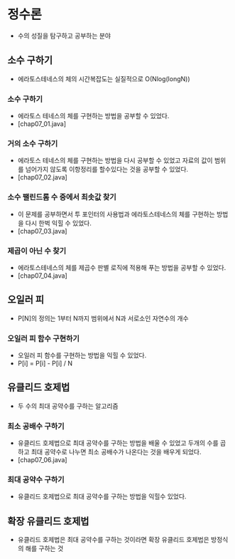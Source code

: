 # 정수론
- 수의 성질을 탐구하고 공부하는 분야

## 소수 구하기
- 에라토스테네스의 체의 시간복잡도는 실질적으로 O(Nlog(longN))

### 소수 구하기
- 에라토스 테네스의 체를 구현하는 방법을 공부할 수 있었다.
- [chap07_01.java]

### 거의 소수 구하기
- 에라토스 테네스의 체를 구현하는 방법을 다시 공부할 수 있었고 자료의 값이 범위를 넘어가지 않도록 이항정리를 할수있다는 것을 공부할 수 있었다.
- [chap07_02.java]

### 소수 팰린드롬 수 중에서 최솟값 찾기
- 이 문제를 공부하면서 투 포인터의 사용법과 에라토스테네스의 체를 구현하는 방법을 다시 한벅 익힐 수 있었다.
- [chap07_03.java]

### 제곱이 아닌 수 찾기
- 에라토스테네스의 체를 제곱수 판별 로직에 적용해 푸는 방법을 공부할 수 있었다.
- [chap07_04.java]

## 오일러 피
- P[N]의 정의는 1부터 N까지 범위에서 N과 서로소인 자연수의 개수

### 오일러 피 함수 구현하기
- 오일러 피 함수를 구현하는 방법을 익힐 수 있었다.
- P[i] = P[i] - P[i] / N

## 유클리드 호제법
- 두 수의 최대 공약수를 구하는 알고리즘

### 최소 공배수 구하기
- 유클리드 호제법으로 최대 공약수를 구하는 방법을 배울 수 있었고 두개의 수를 곱하고 최대 공약수로 나누면 최소 공배수가 나온다는 것을 배우게 되었다. 
- [chap07_06.java]

### 최대 공약수 구하기
- 유클리드 호제법으로 최대 공약수를 구하는 방법을 익힐수 있었다.

## 확장 유클리드 호제법
- 유클리드 호제법은 최대 공약수를 구하는 것이라면 확장 유클리드 호제법은 방정식의 해를 구하는 것